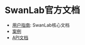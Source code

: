 # SwanLab官方文档

- [用户指南](/zh/guide_cloud/general/what-is-swanlab.md): SwanLab核心文档
- [案例](/zh/examples/mnist.md)
- [API文档](/zh/api/api-index.md)
